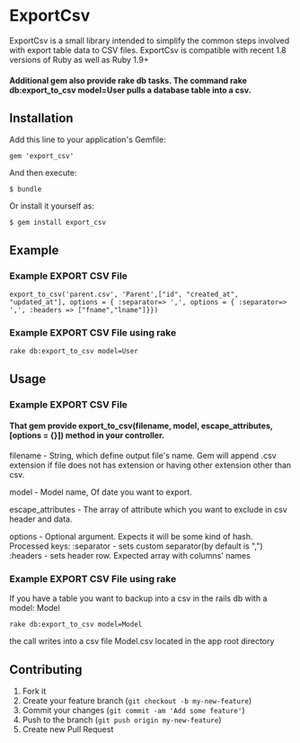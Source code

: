 # ExportCsv

ExportCsv is a small library intended to simplify the common steps involved with export table data to CSV files. ExportCsv is compatible with recent 1.8 versions of Ruby as well as Ruby 1.9+

#### Additional gem also provide rake db tasks. The command rake db:export_to_csv model=User pulls a database table into a csv.

## Installation

Add this line to your application's Gemfile:

    gem 'export_csv'

And then execute:

    $ bundle

Or install it yourself as:

    $ gem install export_csv

## Example

### Example EXPORT CSV File 

    export_to_csv('parent.csv', 'Parent',["id", "created_at", "updated_at"], options = { :separator=> ',', options = { :separator=> ',', :headers => ["fname","lname"]}})

### Example EXPORT CSV File using rake

    rake db:export_to_csv model=User

## Usage

### Example EXPORT CSV File 

#### That gem provide export_to_csv(filename, model, escape_attributes, [options = {}]) method in your controller.

filename - String, which define output file's name. Gem will append .csv extension if file  does not has extension
or having other extension other than csv.

model - Model name, Of date you want to export.

escape_attributes - The array of attribute which you want to exclude in csv header and data.

options - Optional argument. Expects it will be some kind of hash. Processed keys:
   :separator - sets custom separator(by default is ",")
   :headers - sets header row. Expected array with columns' names

### Example EXPORT CSV File using rake

    
If you have a table you want to backup into a csv in the rails db with a model: Model

    rake db:export_to_csv model=Model

the call writes into a csv file Model.csv located in the app root directory


## Contributing

1. Fork it
2. Create your feature branch (`git checkout -b my-new-feature`)
3. Commit your changes (`git commit -am 'Add some feature'`)
4. Push to the branch (`git push origin my-new-feature`)
5. Create new Pull Request
